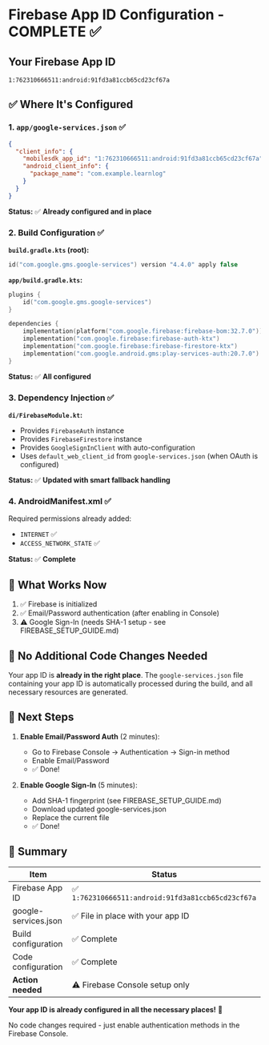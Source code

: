 # Firebase App ID Configuration - COMPLETE ✅

## Your Firebase App ID
```
1:762310666511:android:91fd3a81ccb65cd23cf67a
```

## ✅ Where It's Configured

### 1. `app/google-services.json` ✅
```json
{
  "client_info": {
    "mobilesdk_app_id": "1:762310666511:android:91fd3a81ccb65cd23cf67a",
    "android_client_info": {
      "package_name": "com.example.learnlog"
    }
  }
}
```

**Status:** ✅ **Already configured and in place**

### 2. Build Configuration ✅

**`build.gradle.kts` (root):**
```kotlin
id("com.google.gms.google-services") version "4.4.0" apply false
```

**`app/build.gradle.kts`:**
```kotlin
plugins {
    id("com.google.gms.google-services")
}

dependencies {
    implementation(platform("com.google.firebase:firebase-bom:32.7.0"))
    implementation("com.google.firebase:firebase-auth-ktx")
    implementation("com.google.firebase:firebase-firestore-ktx")
    implementation("com.google.android.gms:play-services-auth:20.7.0")
}
```

**Status:** ✅ **All configured**

### 3. Dependency Injection ✅

**`di/FirebaseModule.kt`:**
- Provides `FirebaseAuth` instance
- Provides `FirebaseFirestore` instance  
- Provides `GoogleSignInClient` with auto-configuration
- Uses `default_web_client_id` from `google-services.json` (when OAuth is configured)

**Status:** ✅ **Updated with smart fallback handling**

### 4. AndroidManifest.xml ✅

Required permissions already added:
- `INTERNET` ✅
- `ACCESS_NETWORK_STATE` ✅

**Status:** ✅ **Complete**

## 🎯 What Works Now

1. ✅ Firebase is initialized
2. ✅ Email/Password authentication (after enabling in Console)
3. ⚠️ Google Sign-In (needs SHA-1 setup - see FIREBASE_SETUP_GUIDE.md)

## 📝 No Additional Code Changes Needed

Your app ID is **already in the right place**. The `google-services.json` file containing your app ID is automatically processed during the build, and all necessary resources are generated.

## 🚀 Next Steps

1. **Enable Email/Password Auth** (2 minutes):
   - Go to Firebase Console → Authentication → Sign-in method
   - Enable Email/Password
   - ✅ Done!

2. **Enable Google Sign-In** (5 minutes):
   - Add SHA-1 fingerprint (see FIREBASE_SETUP_GUIDE.md)
   - Download updated google-services.json
   - Replace the current file
   - ✅ Done!

## 🏁 Summary

| Item | Status |
|------|--------|
| Firebase App ID | ✅ `1:762310666511:android:91fd3a81ccb65cd23cf67a` |
| google-services.json | ✅ File in place with your app ID |
| Build configuration | ✅ Complete |
| Code configuration | ✅ Complete |
| **Action needed** | ⚠️ Firebase Console setup only |

**Your app ID is already configured in all the necessary places!** 🎉

No code changes required - just enable authentication methods in the Firebase Console.

